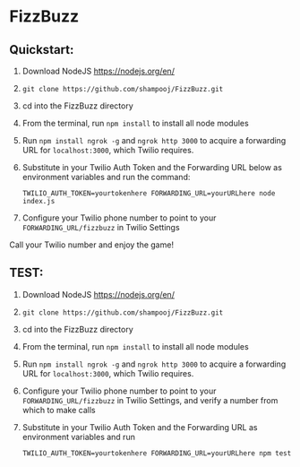 # FizzBuzz

## Quickstart:

1. Download NodeJS https://nodejs.org/en/

2. `git clone https://github.com/shampooj/FizzBuzz.git`

3. cd into the FizzBuzz directory

4. From the terminal, run `npm install` to install all node modules

5. Run `npm install ngrok -g` and `ngrok http 3000` to acquire a forwarding URL for `localhost:3000`, which Twilio requires.

6. Substitute in your Twilio Auth Token and the Forwarding URL below as environment variables and run the command:

   `TWILIO_AUTH_TOKEN=yourtokenhere FORWARDING_URL=yourURLhere node index.js`

7. Configure your Twilio phone number to point to your `FORWARDING_URL/fizzbuzz` in Twilio Settings

Call your Twilio number and enjoy the game!

## TEST:

1. Download NodeJS https://nodejs.org/en/

2. `git clone https://github.com/shampooj/FizzBuzz.git`

3. cd into the FizzBuzz directory

4. From the terminal, run `npm install` to install all node modules

5. Run `npm install ngrok -g` and `ngrok http 3000` to acquire a forwarding URL for `localhost:3000`, which Twilio requires.

6. Configure your Twilio phone number to point to your `FORWARDING_URL/fizzbuzz` in Twilio Settings, and verify a number from which to make calls

7. Substitute in your Twilio Auth Token and the Forwarding URL as environment variables and run

   `TWILIO_AUTH_TOKEN=yourtokenhere FORWARDING_URL=yourURLhere npm test`
